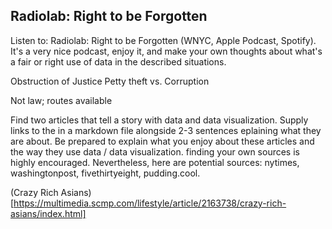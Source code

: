## Radiolab: Right to be Forgotten

Listen to: Radiolab: Right to be Forgotten (WNYC, Apple Podcast, Spotify). It's a very nice podcast, enjoy it, and make your own thoughts about what's a fair or right use of data in the described situations.

Obstruction of Justice 
Petty theft vs. Corruption 

Not law; routes available  



Find two articles that tell a story with data and data visualization.
Supply links to the in a markdown file alongside 2-3 sentences eplaining what they are about.
Be prepared to explain what you enjoy about these articles and the way they use data / data visualization.
finding your own sources is highly encouraged. Nevertheless, here are potential sources: nytimes, washingtonpost, fivethirtyeight, pudding.cool.

(Crazy Rich Asians) [https://multimedia.scmp.com/lifestyle/article/2163738/crazy-rich-asians/index.html]
